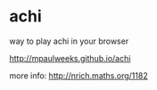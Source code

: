 # achi
way to play achi in your browser

http://mpaulweeks.github.io/achi

more info: http://nrich.maths.org/1182
